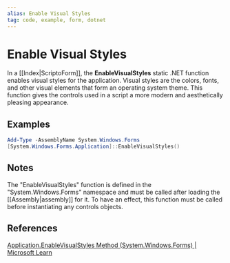 ```yaml
---
alias: Enable Visual Styles
tag: code, example, form, dotnet
---
```

# Enable Visual Styles
In a [[Index|ScriptoForm]], the **EnableVisualStyles** static .NET function enables visual styles for the application.  Visual styles are the colors, fonts, and other visual elements that form an operating system theme. This function gives the controls used in a script a more modern and aesthetically pleasing appearance.
## Examples
```powershell
Add-Type -AssemblyName System.Windows.Forms
[System.Windows.Forms.Application]::EnableVisualStyles()
```
## Notes
The "EnableVisualStyles" function is defined in the "System.Windows.Forms" namespace and must be called after loading the [[Assembly|assembly]] for it.  To have an effect, this function must be called before instantiating any controls objects.
## References
[Application.EnableVisualStyles Method (System.Windows.Forms) | Microsoft Learn](https://learn.microsoft.com/en-us/dotnet/api/system.windows.forms.application.enablevisualstyles?view=windowsdesktop-7.0)